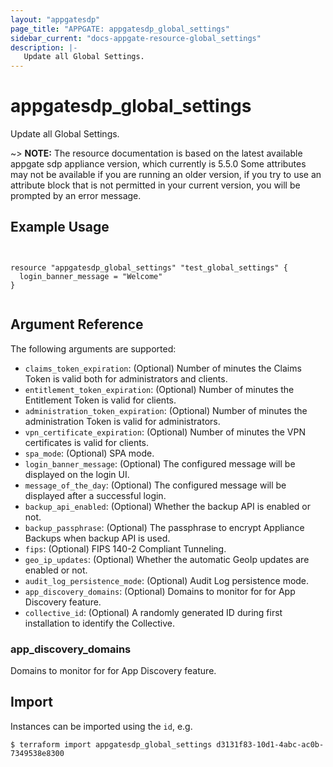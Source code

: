 ```yaml
---
layout: "appgatesdp"
page_title: "APPGATE: appgatesdp_global_settings"
sidebar_current: "docs-appgate-resource-global_settings"
description: |-
   Update all Global Settings.
---
```


# appgatesdp_global_settings

Update all Global Settings.

~> **NOTE:**  The resource documentation is based on the latest available appgate sdp appliance version, which currently is 5.5.0
Some attributes may not be available if you are running an older version, if you try to use an attribute block that is not permitted in your current version, you will be prompted by an error message.


## Example Usage

```hcl


resource "appgatesdp_global_settings" "test_global_settings" {
  login_banner_message = "Welcome"
}


```


## Argument Reference

The following arguments are supported:


* `claims_token_expiration`: (Optional) Number of minutes the Claims Token is valid both for administrators and clients.
* `entitlement_token_expiration`: (Optional) Number of minutes the Entitlement Token is valid for clients.
* `administration_token_expiration`: (Optional) Number of minutes the administration Token is valid for administrators.
* `vpn_certificate_expiration`: (Optional) Number of minutes the VPN certificates is valid for clients.
* `spa_mode`: (Optional) SPA mode.
* `login_banner_message`: (Optional) The configured message will be displayed on the login UI.
* `message_of_the_day`: (Optional) The configured message will be displayed after a successful login.
* `backup_api_enabled`: (Optional) Whether the backup API is enabled or not.
* `backup_passphrase`: (Optional) The passphrase to encrypt Appliance Backups when backup API is used.
* `fips`: (Optional) FIPS 140-2 Compliant Tunneling.
* `geo_ip_updates`: (Optional) Whether the automatic GeoIp updates are enabled or not.
* `audit_log_persistence_mode`: (Optional) Audit Log persistence mode.
* `app_discovery_domains`: (Optional) Domains to monitor for for App Discovery feature.
* `collective_id`: (Optional) A randomly generated ID during first installation to identify the Collective.


### app_discovery_domains
Domains to monitor for for App Discovery feature.




## Import

Instances can be imported using the `id`, e.g.

```
$ terraform import appgatesdp_global_settings d3131f83-10d1-4abc-ac0b-7349538e8300
```
